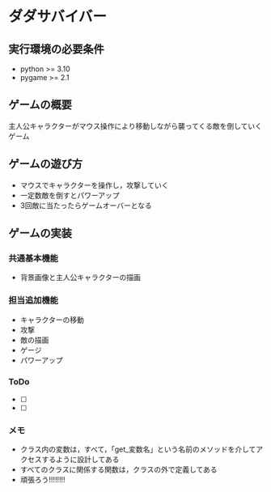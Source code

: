# ダダサバイバー

## 実行環境の必要条件
* python >= 3.10
* pygame >= 2.1

## ゲームの概要
主人公キャラクターがマウス操作により移動しながら襲ってくる敵を倒していくゲーム

## ゲームの遊び方
* マウスでキャラクターを操作し，攻撃していく
* 一定数敵を倒すとパワーアップ
* 3回敵に当たったらゲームオーバーとなる

## ゲームの実装
### 共通基本機能
* 背景画像と主人公キャラクターの描画

### 担当追加機能
* キャラクターの移動
* 攻撃
* 敵の描画
* ゲージ
* パワーアップ

### ToDo
- [ ] 
- [ ] 

### メモ
* クラス内の変数は，すべて，「get_変数名」という名前のメソッドを介してアクセスするように設計してある
* すべてのクラスに関係する関数は，クラスの外で定義してある
* 頑張ろう!!!!!!!!